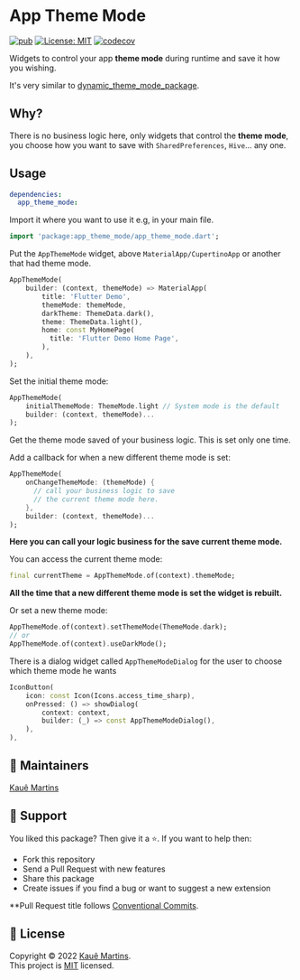 # App Theme Mode

[![pub][package_badge]][package_link]
[![License: MIT][license_badge]][license_link]
[![codecov][codecov_badge]][codecov_link]

Widgets to control your app **theme mode** during runtime and save it how you wishing.

It's very similar to [dynamic_theme_mode_package](https://pub.dev/packages/dynamic_theme_mode).

## Why?

There is no business logic here, only widgets that control the **theme mode**, you choose how you want to save with `SharedPreferences`, `Hive`... any one.

## Usage

```yaml
dependencies:
  app_theme_mode:
```

Import it where you want to use it e.g, in your main file.

```dart
import 'package:app_theme_mode/app_theme_mode.dart';
```

Put the `AppThemeMode` widget, above `MaterialApp/CupertinoApp` or another that had theme mode.
```dart
AppThemeMode(
    builder: (context, themeMode) => MaterialApp(        
        title: 'Flutter Demo',
        themeMode: themeMode,
        darkTheme: ThemeData.dark(),
        theme: ThemeData.light(),
        home: const MyHomePage(
          title: 'Flutter Demo Home Page',
        ),
    ),
);
```

Set the initial theme mode:
```dart
AppThemeMode(
    initialThemeMode: ThemeMode.light // System mode is the default
    builder: (context, themeMode)...
);
```
Get the theme mode saved of your business logic.
This is set only one time.

Add a callback for when a new different theme mode is set:
```dart
AppThemeMode(
    onChangeThemeMode: (themeMode) {
      // call your business logic to save 
      // the current theme mode here.
    },
    builder: (context, themeMode)...
);
```
**Here you can call your logic business for the save current theme mode.**

You can access the current theme mode:

```dart
final currentTheme = AppThemeMode.of(context).themeMode;
```
**All the time that a new different theme mode is set the widget is rebuilt.**

Or set a new theme mode:

```dart
AppThemeMode.of(context).setThemeMode(ThemeMode.dark);
// or
AppThemeMode.of(context).useDarkMode();
```

There is a dialog widget called `AppThemeModeDialog` for the user to choose which theme mode he wants
```dart
IconButton(
    icon: const Icon(Icons.access_time_sharp),
    onPressed: () => showDialog(
        context: context,
        builder: (_) => const AppThemeModeDialog(),
    ),
),
```

## 📝 Maintainers

[Kauê Martins](https://github.com/kmartins)

## 🤝 Support

You liked this package? Then give it a ⭐️. If you want to help then:

- Fork this repository
- Send a Pull Request with new features
- Share this package
- Create issues if you find a bug or want to suggest a new extension

**Pull Request title follows [Conventional Commits](https://www.conventionalcommits.org/en/v1.0.0/).

## 📝 License

Copyright © 2022 [Kauê Martins](https://github.com/kmartins).<br />
This project is [MIT](https://opensource.org/licenses/MIT) licensed.

[package_badge]: https://img.shields.io/pub/v/app_theme_mode.svg
[package_link]: https://pub.dev/packages/app_theme_mode
[license_badge]: https://img.shields.io/badge/license-MIT-blue.svg
[license_link]: https://opensource.org/licenses/MIT
[codecov_badge]: https://codecov.io/gh/kmartins/app_theme_mode/branch/main/graph/badge.svg
[codecov_link]: https://codecov.io/gh/kmartins/app_theme_mode
